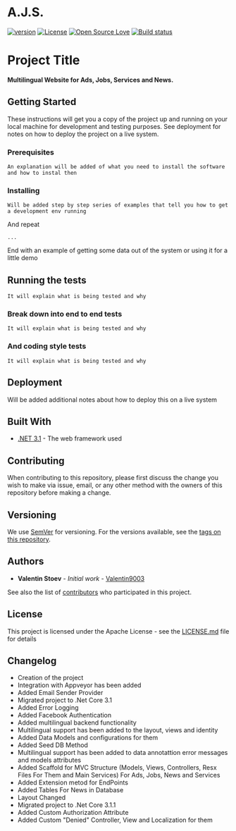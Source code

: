 # A.J.S.  
[![version](https://img.shields.io/badge/version-1.0-green.svg)](https://github.com/Valentin9003/AJS) [![License](https://img.shields.io/badge/License-Apache%202.0-blue.svg)](https://opensource.org/licenses/Apache-2.0) [![Open Source Love](https://badges.frapsoft.com/os/v3/open-source.svg?v=103)](https://github.com/ellerbrock/open-source-badges/)
[![Build status](https://ci.appveyor.com/api/projects/status/d66j6arfqptthvna?svg=true)](https://ci.appveyor.com/project/Valentin9003/ajs)

# Project Title
**Multilingual Website for Ads, Jobs, Services and News.**

## Getting Started

These instructions will get you a copy of the project up and running on your local machine for development and testing purposes. See deployment for notes on how to deploy the project on a live system.

### Prerequisites

```
An explanation will be added of what you need to install the software and how to instal then
```

### Installing

```
Will be added step by step series of examples that tell you how to get a development env running
```

And repeat

```
...
```

End with an example of getting some data out of the system or using it for a little demo

## Running the tests

```
It will explain what is being tested and why
```

### Break down into end to end tests

```
It will explain what is being tested and why
```

### And coding style tests

```
It will explain what is being tested and why
```

## Deployment

Will be added additional notes about how to deploy this on a live system

## Built With

* [.NET 3.1](https://dotnet.microsoft.com/download/dotnet-core/3.1) - The web framework used

## Contributing
When contributing to this repository, please first discuss the change you wish to make via issue, email, or any other method with the owners of this repository before making a change.

## Versioning

We use [SemVer](http://semver.org/) for versioning. For the versions available, see the [tags on this repository](https://github.com/Valentin9003/AJS/tags). 

## Authors

* **Valentin Stoev** - *Initial work* - [Valentin9003](https://github.com/Valentin9003)

See also the list of [contributors](https://github.com/Valentin9003/AJS/contributors) who participated in this project.

## License

This project is licensed under the Apache License - see the [LICENSE.md](LICENSE.md) file for details

## Changelog
* Creation of the project
* Integration with Appveyor has been added
* Added Email Sender Provider
* Migrated project to .Net Core 3.1
* Added Error Logging
* Added Facebook Authentication
* Added multilingual backend functionality
* Multilingual support has been added to the layout, views and identity
* Added Data Models and configurations for them
* Added Seed DB Method
* Multilingual support has been added to data annotattion error messages and models attributes
* Added Scaffold for MVC Structure (Models, Views, Controllers, Resx Files For Them and Main Services) For Ads, Jobs, News and Services
* Added Extension metod for EndPoints
* Added Tables For News in Database
* Layout Changed
* Migrated project to .Net Core 3.1.1
* Added Custom Authorization Attribute
* Added Custom "Denied" Controller, View and Localization for them

